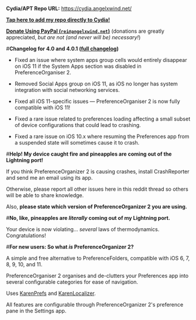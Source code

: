 **Cydia/APT Repo URL:** https://cydia.angelxwind.net/

[**Tap here to add my repo directly to Cydia!**](https://cydia.angelxwind.net/add.php)

[**Donate Using PayPal (`rei@angelxwind.net`)**](https://paypal.me/angelXwind) (donations are greatly appreciated, *but are not (and never will be) necessary!*)

#**Changelog for 4.0 and 4.0.1 ([full changelog](https://cydia.angelxwind.net/?page/net.angelxwind.preferenceorganizer2-changelog))**

* Fixed an issue where system apps group cells would entirely disappear on iOS 11 if the System Apps section was disabled in PreferenceOrganiser 2.

* Removed Social Apps group on iOS 11, as iOS no longer has system integration with social networking services.

* Fixed all iOS 11-specific issues — PreferenceOrganiser 2 is now fully compatible with iOS 11!

* Fixed a rare issue related to preferences loading affecting a small subset of device configurations that could lead to crashing.

* Fixed a rare issue on iOS 10.x where resuming the Preferences app from a suspended state will sometimes cause it to crash.

#**Help! My device caught fire and pineapples are coming out of the Lightning port!**

If you think PreferenceOrganizer 2 is causing crashes, install CrashReporter and send me an email using its app.

Otherwise, please report all other issues here in this reddit thread so others will be able to share knowledge.

Also, **please state which version of PreferenceOrganizer 2 you are using.**

#**No, like, pineapples are *literally* coming out of my Lightning port.**

Your device is now violating... *several* laws of thermodynamics. Congratulations!

#**For new users: So what *is* PreferenceOrganizer 2?**

A simple and free alternative to PreferenceFolders, compatible with iOS 6, 7, 8, 9, 10, and 11.

PreferenceOrganiser 2 organises and de-clutters your Preferences app into several configurable categories for ease of navigation.

Uses [KarenPrefs](https://github.com/angelXwind/KarenPrefs) and [KarenLocalizer](https://github.com/angelXwind/KarenLocalizer).

All features are configurable through PreferenceOrganizer 2's preference pane in the Settings app.